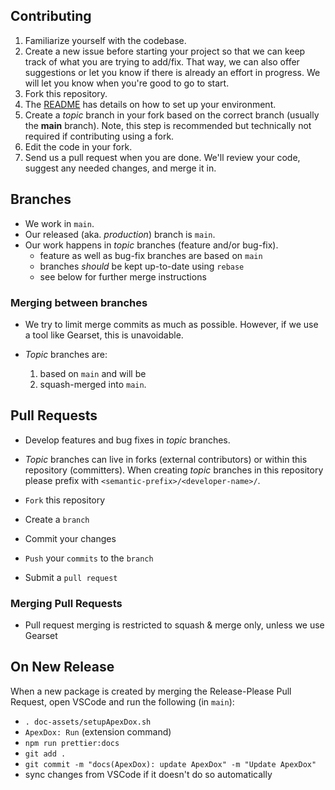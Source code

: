 ## Contributing

1. Familiarize yourself with the codebase.
1. Create a new issue before starting your project so that we can keep track of
   what you are trying to add/fix. That way, we can also offer suggestions or
   let you know if there is already an effort in progress. We will let you know when you're good to go to start.
1. Fork this repository.
1. The [README](README.md) has details on how to set up your environment.
1. Create a _topic_ branch in your fork based on the correct branch (usually the **main** branch). Note, this step is recommended but technically not required if contributing using a fork.
1. Edit the code in your fork.
1. Send us a pull request when you are done. We'll review your code, suggest any needed changes, and merge it in.

## Branches

- We work in `main`.
- Our released (aka. _production_) branch is `main`.
- Our work happens in _topic_ branches (feature and/or bug-fix).
  - feature as well as bug-fix branches are based on `main`
  - branches _should_ be kept up-to-date using `rebase`
  - see below for further merge instructions

### Merging between branches

- We try to limit merge commits as much as possible. However, if we use a tool like Gearset, this is unavoidable.

- _Topic_ branches are:

  1. based on `main` and will be
  1. squash-merged into `main`.

## Pull Requests

- Develop features and bug fixes in _topic_ branches.
- _Topic_ branches can live in forks (external contributors) or within this repository (committers).
  When creating _topic_ branches in this repository please prefix with `<semantic-prefix>/<developer-name>/`.

- `Fork` this repository
- Create a `branch`
- Commit your changes
- `Push` your `commits` to the `branch`
- Submit a `pull request`

### Merging Pull Requests

- Pull request merging is restricted to squash & merge only, unless we use Gearset

## On New Release

When a new package is created by merging the Release-Please Pull Request, open VSCode and run the following (in `main`):

- `. doc-assets/setupApexDox.sh`
- `ApexDox: Run` (extension command)
- `npm run prettier:docs`
- `git add .`
- `git commit -m "docs(ApexDox): update ApexDox" -m "Update ApexDox"`
- sync changes from VSCode if it doesn't do so automatically
